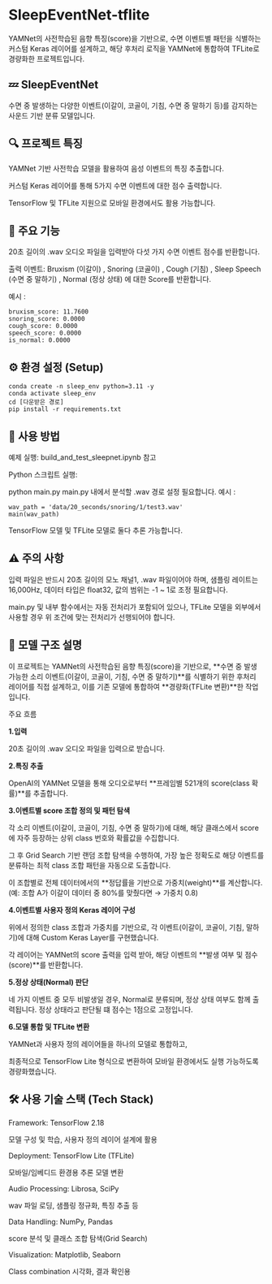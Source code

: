 # SleepEventNet-tflite
YAMNet의 사전학습된 음향 특징(score)을 기반으로, 수면 이벤트별 패턴을 식별하는 커스텀 Keras 레이어를 설계하고, 해당 후처리 로직을 YAMNet에 통합하여 TFLite로 경량화한 프로젝트입니다.

## 💤 SleepEventNet
수면 중 발생하는 다양한 이벤트(이갈이, 코골이, 기침, 수면 중 말하기 등)를 감지하는 사운드 기반 분류 모델입니다.

## 🔍 프로젝트 특징
YAMNet 기반 사전학습 모델을 활용하여 음성 이벤트의 특징 추출합니다.

커스텀 Keras 레이어를 통해 5가지 수면 이벤트에 대한 점수 출력합니다.

TensorFlow 및 TFLite 지원으로 모바일 환경에서도 활용 가능합니다.

## 🎯 주요 기능
20초 길이의 .wav 오디오 파일을 입력받아 다섯 가지 수면 이벤트 점수를 반환합니다.

출력 이벤트: Bruxism (이갈이) , Snoring (코골이) , Cough (기침) , Sleep Speech (수면 중 말하기) , Normal (정상 상태) 에 대한 Score를 반환합니다.

예시 : 

```
bruxism_score: 11.7600
snoring_score: 0.0000
cough_score: 0.0000
speech_score: 0.0000
is_normal: 0.0000
```

## ⚙️ 환경 설정 (Setup)

```
conda create -n sleep_env python=3.11 -y
conda activate sleep_env
cd [다운받은 경로]
pip install -r requirements.txt
```

## 🔧 사용 방법
예제 실행: build_and_test_sleepnet.ipynb 참고

Python 스크립트 실행:

python main.py
main.py 내에서 분석할 .wav 경로 설정 필요합니다.
예시 :
```
wav_path = 'data/20_seconds/snoring/1/test3.wav'
main(wav_path)
```
TensorFlow 모델 및 TFLite 모델로 둘다 추론 가능합니다.

## ⚠️ 주의 사항
입력 파일은 반드시 20초 길이의 모노 채널1, .wav 파일이어야 하며,
샘플링 레이트는 16,000Hz, 데이터 타입은 float32, 값의 범위는 -1 ~ 1로 조정 필요합니다.

main.py 및 내부 함수에서는 자동 전처리가 포함되어 있으나,
TFLite 모델을 외부에서 사용할 경우 위 조건에 맞는 전처리가 선행되어야 합니다.

## 📐 모델 구조 설명

이 프로젝트는 YAMNet의 사전학습된 음향 특징(score)을 기반으로, **수면 중 발생 가능한 소리 이벤트(이갈이, 코골이, 기침, 수면 중 말하기)**를 식별하기 위한 후처리 레이어를 직접 설계하고, 이를 기존 모델에 통합하여 **경량화(TFLite 변환)**한 작업입니다.

주요 흐름

**1.입력**

20초 길이의 .wav 오디오 파일을 입력으로 받습니다.

**2.특징 추출**

OpenAI의 YAMNet 모델을 통해 오디오로부터 **프레임별 521개의 score(class 확률)**를 추출합니다.

**3.이벤트별 score 조합 정의 및 패턴 탐색**

각 소리 이벤트(이갈이, 코골이, 기침, 수면 중 말하기)에 대해,
해당 클래스에서 score에 자주 등장하는 상위 class 번호와 확률값을 수집합니다.

그 후 Grid Search 기반 랜덤 조합 탐색을 수행하여,
가장 높은 정확도로 해당 이벤트를 분류하는 최적 class 조합 패턴을 자동으로 도출합니다.

이 조합별로 전체 데이터에서의 **정답률을 기반으로 가중치(weight)**를 계산합니다.
(예: 조합 A가 이갈이 데이터 중 80%를 맞췄다면 → 가중치 0.8)

**4.이벤트별 사용자 정의 Keras 레이어 구성**

위에서 정의한 class 조합과 가중치를 기반으로,
각 이벤트(이갈이, 코골이, 기침, 말하기)에 대해
Custom Keras Layer를 구현했습니다.

각 레이어는 YAMNet의 score 출력을 입력 받아,
해당 이벤트의 **발생 여부 및 점수(score)**를 반환합니다.

**5.정상 상태(Normal) 판단**

네 가지 이벤트 중 모두 비발생일 경우, Normal로 분류되며,
정상 상태 여부도 함께 출력됩니다.
정상 상태라고 판단될 떄 점수는 1점으로 고정입니다.

**6.모델 통합 및 TFLite 변환**

YAMNet과 사용자 정의 레이어들을 하나의 모델로 통합하고,

최종적으로 TensorFlow Lite 형식으로 변환하여 모바일 환경에서도 실행 가능하도록 경량화했습니다.


## 🛠 사용 기술 스택 (Tech Stack)
Framework: TensorFlow 2.18

모델 구성 및 학습, 사용자 정의 레이어 설계에 활용

Deployment: TensorFlow Lite (TFLite)

모바일/임베디드 환경용 추론 모델 변환

Audio Processing: Librosa, SciPy

wav 파일 로딩, 샘플링 정규화, 특징 추출 등

Data Handling: NumPy, Pandas

score 분석 및 클래스 조합 탐색(Grid Search)

Visualization: Matplotlib, Seaborn

Class combination 시각화, 결과 확인용
